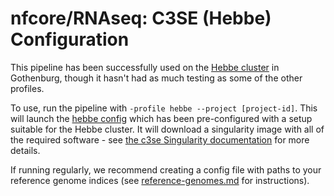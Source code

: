 # nfcore/RNAseq: C3SE (Hebbe) Configuration

This pipeline has been successfully used on the [Hebbe cluster](http://www.c3se.chalmers.se/index.php/Hebbe) in Gothenburg, though it hasn't had as much testing as some of the other profiles.

To use, run the pipeline with `-profile hebbe --project [project-id]`. This will launch the [hebbe config](../../conf/hebbe.config) which has been pre-configured with a setup suitable for the Hebbe cluster. It will download a singularity image with all of the required software - see [the c3se Singularity documentation](http://www.c3se.chalmers.se/index.php/Singularity) for more details.

If running regularly, we recommend creating a config file with paths to your reference genome indices (see [reference-genomes.md](reference-genomes.md) for instructions).
